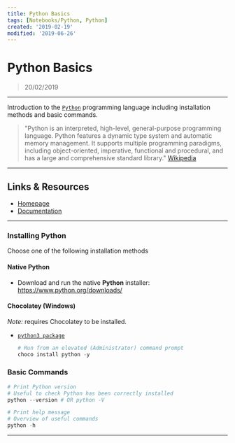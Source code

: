 ```yaml
---
title: Python Basics
tags: [Notebooks/Python, Python]
created: '2019-02-19'
modified: '2019-06-26'
---
```


# Python Basics

> 20/02/2019

----

Introduction to the [`Python`](https://www.python.org/) programming language including installation methods and basic commands.

> "Python is an interpreted, high-level, general-purpose programming language. Python features a dynamic type system and automatic memory management. It supports multiple programming paradigms, including object-oriented, imperative, functional and procedural, and has a large and comprehensive standard library." 
[Wikipedia](https://en.wikipedia.org/wiki/Python_(programming_language))

----

## Links & Resources

* [Homepage](https://www.python.org/)
* [Documentation](https://www.python.org/doc/)

----

### Installing Python

Choose one of the following installation methods

#### Native Python

* Download and run the native **Python** installer:
  https://www.python.org/downloads/

#### Chocolatey (Windows)

*Note:* requires Chocolatey to be installed.

* [`python3 package`](https://chocolatey.org/packages/python)

  ```powershell
  # Run from an elevated (Administrator) command prompt
  choco install python -y
  ```

### Basic Commands

```powershell
# Print Python version
# Useful to check Python has been correctly installed
python --version # OR python -V

# Print help message
# Overview of useful commands
python -h
```

----
